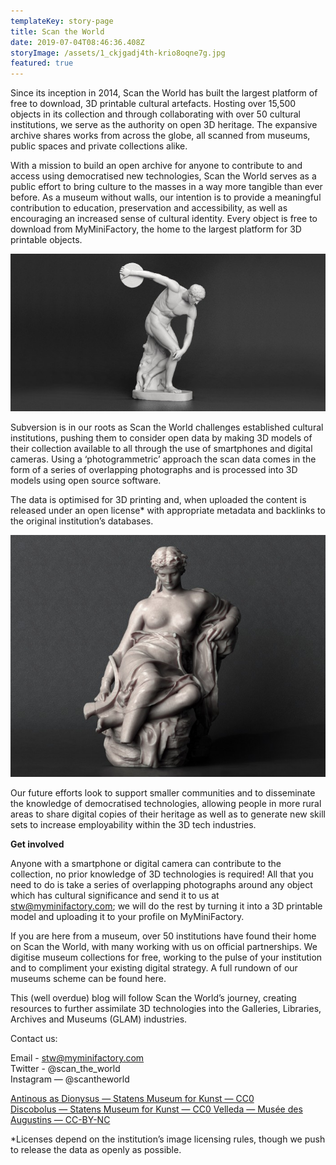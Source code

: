 ```yaml
---
templateKey: story-page
title: Scan the World
date: 2019-07-04T08:46:36.408Z
storyImage: /assets/1_ckjgadj4th-krio8oqne7g.jpg
featured: true
---
```

Since its inception in 2014, Scan the World has built the largest platform of free to download, 3D printable cultural artefacts. Hosting over 15,500 objects in its collection and through collaborating with over 50 cultural institutions, we serve as the authority on open 3D heritage. The expansive archive shares works from across the globe, all scanned from museums, public spaces and private collections alike.

With a mission to build an open archive for anyone to contribute to and access using democratised new technologies, Scan the World serves as a public effort to bring culture to the masses in a way more tangible than ever before. As a museum without walls, our intention is to provide a meaningful contribution to education, preservation and accessibility, as well as encouraging an increased sense of cultural identity. Every object is free to download from MyMiniFactory, the home to the largest platform for 3D printable objects.



![](/assets/1_ckjgadj4th-krio8oqne7g.jpg)

Subversion is in our roots as Scan the World challenges established cultural institutions, pushing them to consider open data by making 3D models of their collection available to all through the use of smartphones and digital cameras. Using a ‘photogrammetric’ approach the scan data comes in the form of a series of overlapping photographs and is processed into 3D models using open source software.

The data is optimised for 3D printing and, when uploaded the content is released under an open license* with appropriate metadata and backlinks to the original institution’s databases.



![](/assets/1_badgvqt-rean6otohturaw.jpg)

Our future efforts look to support smaller communities and to disseminate the knowledge of democratised technologies, allowing people in more rural areas to share digital copies of their heritage as well as to generate new skill sets to increase employability within the 3D tech industries.

**Get involved**

Anyone with a smartphone or digital camera can contribute to the collection, no prior knowledge of 3D technologies is required! All that you need to do is take a series of overlapping photographs around any object which has cultural significance and send it to us at stw@myminifactory.com; we will do the rest by turning it into a 3D printable model and uploading it to your profile on MyMiniFactory.

If you are here from a museum, over 50 institutions have found their home on Scan the World, with many working with us on official partnerships. We digitise museum collections for free, working to the pulse of your institution and to compliment your existing digital strategy. A full rundown of our museums scheme can be found here.

This (well overdue) blog will follow Scan the World’s journey, creating resources to further assimilate 3D technologies into the Galleries, Libraries, Archives and Museums (GLAM) industries.

Contact us:

Email - stw@myminifactory.com
\
Twitter - @scan_the_world
\
Instagram — @scantheworld

[Antinous as Dionysus — Statens Museum for Kunst — CC0
](https://www.myminifactory.com/object/3d-print-bust-of-antinous-as-dionysus-50345)\
[Discobolus — Statens Museum for Kunst — CC0
](https://www.myminifactory.com/object/3d-print-discobolus-the-discus-thrower-25156)[Velleda — Musée des Augustins — CC-BY-NC
](https://www.myminifactory.com/object/3d-print-velleda-73195)



\*Licenses depend on the institution’s image licensing rules, though we push to release the data as openly as possible.

